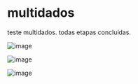 # multidados
teste multidados.
todas etapas concluídas.

![image](https://github.com/mabi00/multidados/assets/86784908/c89310f1-9ab7-42e3-9c99-3433151ba1be)

![image](https://github.com/mabi00/multidados/assets/86784908/8d1a6837-9758-4229-bcde-0927e52f21ef)

![image](https://github.com/mabi00/multidados/assets/86784908/d7b55e44-4896-4c30-bd26-ff3e68c94070)
